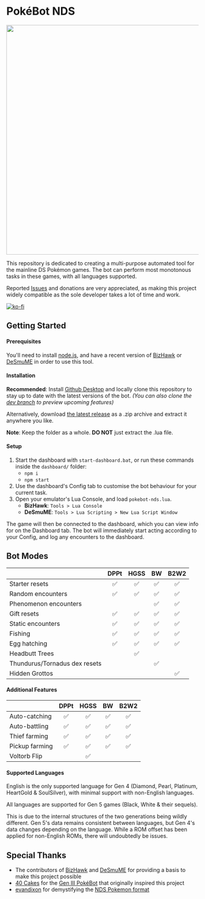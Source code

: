 # PokéBot NDS
<img src='https://i.imgur.com/lHaYC4z.png' width='600px'>

This repository is dedicated to creating a multi-purpose automated tool for the mainline DS Pokémon games. The bot can perform most monotonous tasks in these games, with all languages supported.

Reported [Issues](https://github.com/wyanido/pokebot-nds/issues) and donations are very appreciated, as making this project widely compatible as the sole developer takes a lot of time and work.

[![ko-fi](https://ko-fi.com/img/githubbutton_sm.svg)](https://ko-fi.com/B0B7RMWPP)

## Getting Started
#### Prerequisites
You'll need to install [node.js](https://nodejs.org/en), and have a recent version of [BizHawk](https://github.com/TASEmulators/BizHawk/releases/latest) or [DeSmuME](https://github.com/TASEmulators/desmume/releases/latest) in order to use this tool. 

#### Installation
**Recommended**: Install [Github Desktop](https://desktop.github.com/) and locally clone this repository to stay up to date with the latest versions of the bot.
_(You can also clone the [dev branch](https://github.com/wyanido/pokebot-nds/tree/dev) to preview upcoming features)_

Alternatively, download [the latest release](https://github.com/wyanido/pokebot-nds/releases/latest) as a .zip archive and extract it anywhere you like.

**Note**: Keep the folder as a whole. **DO NOT** just extract the .lua file.

#### Setup
1. Start the dashboard with `start-dashboard.bat`, or run these commands inside the `dashboard/` folder:
    - `npm i`
    - `npm start`
2. Use the dashboard's Config tab to customise the bot behaviour for your current task. 
3. Open your emulator's Lua Console, and load `pokebot-nds.lua`.
    - **BizHawk**: `Tools > Lua Console`
    - **DeSmuME**: `Tools > Lua Scripting > New Lua Script Window`

The game will then be connected to the dashboard, which you can view info for on the Dashboard tab. The bot will immediately start acting according to your Config, and log any encounters to the dashboard.

## Bot Modes
|  						| DPPt | HGSS | BW | B2W2 | 
|--						| :-: | :-: | :-: | :-: |
| Starter resets 		| ✅ | ✅ | ✅ | ✅ |
| Random encounters		| ✅ | ✅ | ✅ | ✅ |
| Phenomenon encounters		|  |  | ✅ | ✅ |
| Gift resets 			| ✅ | ✅ | ✅ | ✅ |
| Static encounters 	| ✅ | ✅ | ✅ | ✅ |
| Fishing			   	| ✅ | ✅ | ✅ | ✅ |
| Egg hatching			| ✅ | ✅ | ✅ | ✅ |
| Headbutt Trees 		|  | ✅ |  |  |
| Thundurus/Tornadus dex resets 			|  |  | ✅ |  |
| Hidden Grottos 	|  |  |  | ✅ |

#### Additional Features
|  						| DPPt | HGSS | BW | B2W2 | 
|--						| :-: | :-: | :-: | :-: |
| Auto-catching			| ✅ | ✅ | ✅ | ✅ |
| Auto-battling			| ✅ | ✅ | ✅ | ✅ |
| Thief farming			| ✅ | ✅ | ✅ | ✅ |
| Pickup farming		| ✅ | ✅ | ✅ | ✅ |
| Voltorb Flip		|  | ✅ |  |  |

#### Supported Languages
English is the only supported language for Gen 4 (Diamond, Pearl, Platinum, HeartGold & SoulSilver), with minimal support with non-English languages.

All languages are supported for Gen 5 games (Black, White & their sequels).

This is due to the internal structures of the two generations being wildly different. Gen 5's data remains consistent between languages, but Gen 4's data changes depending on the language. While a ROM offset has been applied for non-English ROMs, there will undoubtedly be issues.

## Special Thanks

- The contributors of [BizHawk](https://github.com/TASEmulators/BizHawk) and [DeSmuME](https://github.com/TASEmulators/DeSmuME) for providing a basis to make this project possible
- [40 Cakes](https://github.com/40Cakes) for the [Gen III PokéBot](https://github.com/40Cakes/pokebot-gen3) that originally inspired this project
- [evandixon](https://projectpokemon.org/home/profile/183-evandixon/) for demystifying the [NDS Pokemon format](https://projectpokemon.org/home/docs/gen-5/bw-save-structure-r60)
